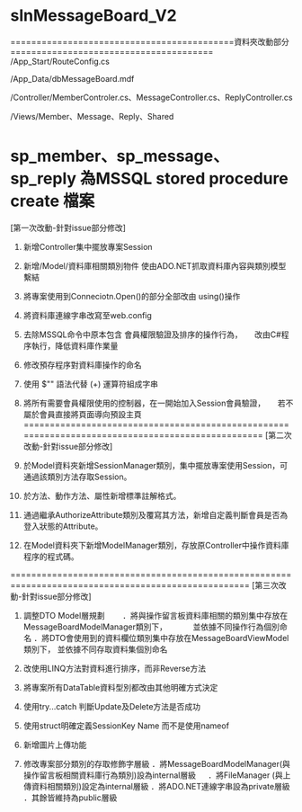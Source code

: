 # slnMessageBoard_V2
===========================================資料夾改動部分=======================================
/App_Start/RouteConfig.cs

/App_Data/dbMessageBoard.mdf

/Controller/MemberControler.cs、MessageController.cs、ReplyController.cs

/Views/Member、Message、Reply、Shared 

sp_member、sp_message、sp_reply 為MSSQL stored procedure create 檔案
===============================================================================================
[第一次改動-針對issue部分修改]
1. 新增Controller集中擺放專案Session

2. 新增/Model/資料庫相關類別物件 使由ADO.NET抓取資料庫內容與類別模型繫結

3. 將專案使用到Conneciotn.Open()的部分全部改由 using()操作

4. 將資料庫連線字串改寫至web.config

5. 去除MSSQL命令中原本包含 會員權限驗證及排序的操作行為，
　 改由C#程序執行，降低資料庫作業量

6. 修改預存程序對資料庫操作的命名

7. 使用 $"" 語法代替 (+) 運算符組成字串

8. 將所有需要會員權限使用的控制器，在一開始加入Session會員驗證，
　 若不屬於會員直接將頁面導向預設主頁
  =================================================================================================
[第二次改動-針對issue部分修改]
1. 於Model資料夾新增SessionManager類別，集中擺放專案使用Session，可通過該類別方法存取Session。

2. 於方法、動作方法、屬性新增標準註解格式。

3. 通過繼承AuthorizeAttribute類別及覆寫其方法，新增自定義判斷會員是否為登入狀態的Attribute。

4. 在Model資料夾下新增ModelManager類別，存放原Controller中操作資料庫程序的程式碼。

====================================================================================================
[第三次改動-針對issue部分修改]
1. 調整DTO Model層規劃
　　．將與操作留言板資料庫相關的類別集中存放在MessageBoardModelManager類別下，
　　　並依據不同操作行為個別命名
    ．將DTO會使用到的資料欄位類別集中存放在MessageBoardViewModel類別下，
      並依據不同存取資料集個別命名

2. 改使用LINQ方法對資料進行排序，而非Reverse方法

3. 將專案所有DataTable資料型別都改由其他明確方式決定

4. 使用try...catch 判斷Update及Delete方法是否成功

5. 使用struct明確定義SessionKey Name 而不是使用nameof

6. 新增圖片上傳功能

7. 修改專案部分類別的存取修飾字層級
   ．將MessageBoardModelManager(與操作留言板相關資料庫行為類別)設為internal層級
　 ．將FileManager (與上傳資料相關類別)設定為internal層級
   ．將ADO.NET連線字串設為private層級
   ．其餘皆維持為public層級
